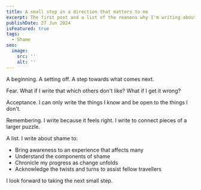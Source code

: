```yaml
---
title: A small step in a direction that matters to me
excerpt: The first post and a list of the reasons why I'm writing about shame.
publishDate: 27 Jun 2024
isFeatured: true
tags:
  - Shame
seo:
  image:
    src: ''
    alt: ''
---
```

A beginning. A setting off. A step towards what comes next.

Fear. What if I write that which others don't like? What if I get it wrong? 

Acceptance. I can only write the things I know and be open to the things I don't.

Remembering. I write because it feels right. I write to connect pieces of a larger puzzle. 

A list. I write about shame to:

- Bring awareness to an experience that affects many
- Understand the components of shame
- Chronicle my progress as change unfolds
- Acknowledge the twists and turns to assist fellow travellers

I look forward to taking the next small step.

